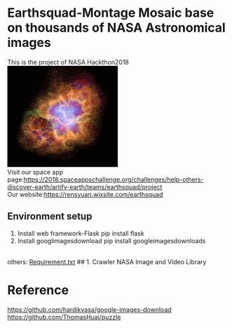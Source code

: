 # Earthsquad-Montage Mosaic base on thousands of NASA Astronomical images
This is the project of NASA Hackthon2018
</br>
<img src="https://github.com/superRenh/Earthsquad/blob/master/crab%20nebula32.jpg" width="50%" height="50%" style="float.left">
</br>
Visit our space app page:https://2018.spaceappschallenge.org/challenges/help-others-discover-earth/artify-earth/teams/earthsquad/project
</br>
Our website:https://rensyuan.wixsite.com/earthsquad

## Environment setup
1. Install web framework-Flask
        pip install flask
2. Install googlimagesdownload
        pip install googleimagesdownloads
<br/>
others: <a href="https://github.com/superRenh/Earthsquad/blob/master/requirement.txt">Requirement.txt</a>
## 1. Crawler NASA Image and Video Library

# Reference
https://github.com/hardikvasa/google-images-download
</br>
https://github.com/ThomasHuai/puzzle

